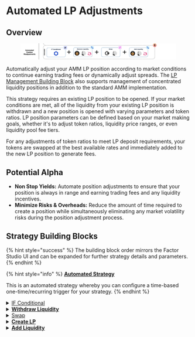 # Automated LP Adjustments

## Overview

<figure><img src="../../../.gitbook/assets/image (16).png" alt=""><figcaption></figcaption></figure>

Automatically adjust your AMM LP position according to market conditions to continue earning trading fees or dynamically adjust spreads. The [LP Management Building Block](../../../factor-building-blocks/lp-management/) also supports management of concentrated liquidity positions in addition to the standard AMM implementation.

This strategy requires an existing LP position to be opened. If your market conditions are met, all of the liquidity from your existing LP position is withdrawn and a new position is opened with varying parameters and token ratios. LP position parameters can be defined based on your market making goals, whether it's to adjust token ratios, liquidity price ranges, or even liquidity pool fee tiers.

For any adjustments of token ratios to meet LP deposit requirements, your tokens are swapped at the best available rates and immediately added to the new LP position to generate fees.

## Potential Alpha

* **Non Stop Yields:** Automate position adjustments to ensure that your position is always in range and earning trading fees and any liquidity incentives.
* **Minimize Risks & Overheads:** Reduce the amount of time required to create a position while simultaneously eliminating any market volatility risks during the position adjustment process.

## Strategy Building Blocks

{% hint style="success" %}
The building block order mirrors the Factor Studio UI and can be expanded for further strategy details and parameters.
{% endhint %}

{% hint style="info" %}
[**Automated Strategy**](../../../factor-studio/factor-studio/automated-strategies.md)

This is an automated strategy whereby you can configure a time-based one-time/recurring trigger for your strategy.&#x20;
{% endhint %}

<details>

<summary><a href="../../../factor-studio/factor-studio/conditional-strategies.md">IF Conditional</a></summary>

* This condition will be checked each time this strategy is executed by the automation feature.
* Specify your target market condition for when to adjust your LP position.

</details>

<details>

<summary><a href="../../../factor-building-blocks/lp-management/"><strong>Withdraw Liquidity</strong></a></summary>

* Remove all liquidity from the existing LP position.

</details>

<details>

<summary><a href="../../../factor-building-blocks/swap/">Swap</a></summary>

* Depending on the parameters of your new position, swap between pool tokens to get the ratio of tokens required.

</details>

<details>

<summary><a href="../../../factor-building-blocks/lp-management/"><strong>Create LP</strong></a></summary>

* Create a concentrated liquidity position for the token pair.

</details>

<details>

<summary><a href="../../../factor-building-blocks/lp-management/"><strong>Add Liquidity</strong></a></summary>

* Select the target pool.
* Adjust the price range to provide liquidity to.
* Add the required ratio of tokens.

</details>
